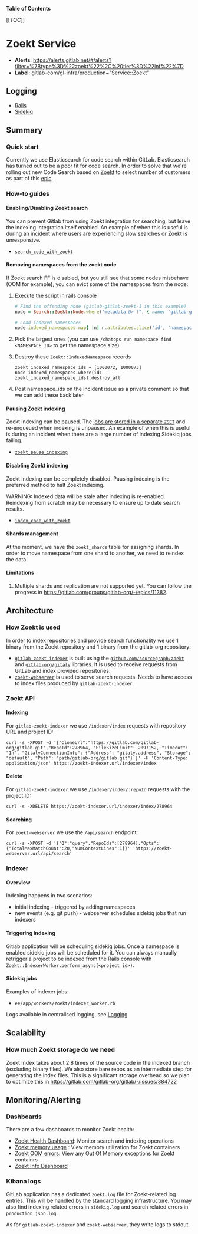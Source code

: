 <!-- MARKER: do not edit this section directly. Edit services/service-catalog.yml then run scripts/generate-docs -->

**Table of Contents**

[[_TOC_]]

# Zoekt Service

* **Alerts**: <https://alerts.gitlab.net/#/alerts?filter=%7Btype%3D%22zoekt%22%2C%20tier%3D%22inf%22%7D>
* **Label**: gitlab-com/gl-infra/production~"Service::Zoekt"

## Logging

* [Rails](https://log.gprd.gitlab.net/goto/15b83f5a97e93af2496072d4aa53105f)
* [Sidekiq](https://log.gprd.gitlab.net/goto/d7e4791e63d2a2b192514ac821c9f14f)

<!-- END_MARKER -->

## Summary

### Quick start

Currently we use Elasticsearch for code search within GitLab. Elasticsearch has turned out to be a poor fit for code search.
In order to solve that we're rolling out new Code Search based on [Zoekt](https://github.com/sourcegraph/zoekt) to select
number of customers as part of this [epic](https://gitlab.com/groups/gitlab-org/-/epics/9404).

### How-to guides

#### Enabling/Disabling Zoekt search

You can prevent Gitlab from using Zoekt integration for searching, but leave the indexing integration itself enabled. An example of when this is useful is during an incident where users are experiencing slow searches or Zoekt is unresponsive.

* [`search_code_with_zoekt`](https://gitlab.com/gitlab-org/gitlab/blob/master/ee/config/feature_flags/development/search_code_with_zoekt.yml)

#### Removing namespaces from the zoekt node

If Zoekt search FF is disabled, but you still see that some nodes misbehave (OOM for example),
you can evict some of the namespaces from the node:

1. Execute the script in rails console

   ```ruby
   # Find the offending node (gitlab-gitlab-zoekt-1 in this example)
   node = Search::Zoekt::Node.where("metadata @> ?", { name: 'gitlab-gitlab-zoekt-1' }.to_json).order(:last_seen_at).last

   # Load indexed namespaces
   node.indexed_namespaces.map{ |n| n.attributes.slice('id', 'namespace_id', 'search') }
   ```

1. Pick the largest ones (you can use `/chatops run namespace find <NAMESPACE_ID>` to get the namespace size)
1. Destroy these `Zoekt::IndexedNamespace` records

   ```
   zoekt_indexed_namespace_ids = [1000072, 1000073]
   node.indexed_namespaces.where(id: zoekt_indexed_namespace_ids).destroy_all
   ```

1. Post namespace_ids on the incident issue as a private comment so that we can add these back later

#### Pausing Zoekt indexing

Zoekt indexing can be paused. The [jobs are stored in a separate `ZSET`](https://docs.gitlab.com/ee/development/sidekiq/worker_attributes.html#job-pause-control) and re-enqueued when indexing is unpaused. An example
of when this is useful is during an incident when there are a large number of indexing Sidekiq jobs failing.

* [`zoekt_pause_indexing`](https://gitlab.com/gitlab-org/gitlab/blob/master/ee/config/feature_flags/ops/zoekt_pause_indexing.yml)

#### Disabling Zoekt indexing

Zoekt indexing can be completely disabled. Pausing indexing is the preferred method to halt Zoekt indexing.

WARNING:
Indexed data will be stale after indexing is re-enabled. Reindexing from scratch may be necessary to ensure up to date search results.

* [`index_code_with_zoekt`](https://gitlab.com/gitlab-org/gitlab/blob/master/ee/config/feature_flags/development/index_code_with_zoekt.yml)

#### Shards management

At the moment, we have the `zoekt_shards` table for assigning shards. In order to move namespace from one shard to another, we need to reindex the data.

#### Limitations

1. Multiple shards and replication are not supported yet. You can follow the progress in <https://gitlab.com/groups/gitlab-org/-/epics/11382>.

## Architecture

### How Zoekt is used

In order to index repositories and provide search functionality we use 1 binary from the Zoekt repository and
1 binary from the gitlab-org repository:

* [`gitlab-zoekt-indexer`](https://gitlab.com/gitlab-org/gitlab-zoekt-indexer) is built using the
[`github.com/sourcegraph/zoekt`](https://github.com/sourcegraph/zoekt) and [`gitlab-org/gitaly`](https://gitlab.com/gitlab-org/gitaly/) libraries.
It is used to receive requests from GitLab and index provided repositories.
* [`zoekt-webserver`](https://github.com/sourcegraph/zoekt/tree/main/cmd/zoekt-webserver) is used to serve search requests. Needs to have access to index files produced by `gitlab-zoekt-indexer`.

### Zoekt API

#### Indexing

For `gitlab-zoekt-indexer` we use `/indexer/index` requests with repository URL and project ID:

```shell
curl -s -XPOST -d '{"CloneUrl":"https://gitlab.com/gitlab-org/gitlab.git","RepoId":278964, "FileSizeLimit": 2097152, "Timeout": "1h", "GitalyConnectionInfo": {"Address": "gitaly.address", "Storage": "default", "Path": "path/gitlab-org/gitlab.git"} }' -H 'Content-Type: application/json' https://zoekt-indexer.url/indexer/index
```

#### Delete

For `gitlab-zoekt-indexer` we use `/indexer/index/:repoId` requests with the project ID:

```shell
curl -s -XDELETE https://zoekt-indexer.url/indexer/index/278964
```

#### Searching

For `zoekt-webserver` we use the `/api/search` endpoint:

```shell
curl -s -XPOST -d '{"Q":"query","RepoIds":[278964],"Opts":{"TotalMaxMatchCount":20,"NumContextLines":1}}' 'https://zoekt-webserver.url/api/search'
```

### Indexer

#### Overview

Indexing happens in two scenarios:

* initial indexing - triggered by adding namespaces
* new events (e.g. git push) - webserver schedules sidekiq jobs that run indexers

#### Triggering indexing

Gitlab application will be scheduling sidekiq jobs. Once a namespace is enabled sidekiq jobs will be scheduled for it. You can always manually retrigger a project to be indexed from the Rails console with `Zoekt::IndexerWorker.perform_async(<project id>)`.

#### Sidekiq jobs

Examples of indexer jobs:

* `ee/app/workers/zoekt/indexer_worker.rb`

Logs available in centralised logging, see [Logging](../logging/README.md)

<!-- ## Performance -->

## Scalability

### How much Zoekt storage do we need

Zoekt index takes about 2.8 times of the source code in the indexed branch (excluding binary files). We also store bare repos as an intermediate step for generating the index files.
This is a significant storage overhead so we plan to optimize this in <https://gitlab.com/gitlab-org/gitlab/-/issues/384722>

<!-- ## Links to further Documentation -->
<!-- ## Availability -->

<!-- ## Durability -->

<!-- ## Security/Compliance -->

## Monitoring/Alerting

### Dashboards

There are a few dashboards to monitor Zoekt health:

* [Zoekt Health Dashboard](https://log.gprd.gitlab.net/app/r/s/jR5H5): Monitor search and indexing operations
* [Zoekt memory usage](https://thanos-query.ops.gitlab.net/graph?g0.expr=sum(process_resident_memory_bytes%7Benv%3D%22gprd%22,%20container%3D~%22zoekt.*%22%7D)%20by%20(container,%20pod)&g0.tab=0&g0.stacked=0&g0.range_input=2h&g0.max_source_resolution=0s&g0.deduplicate=1&g0.partial_response=0&g0.store_matches=%5B%5D&g0.step_input=60) : View memory utilization for Zoekt containers
* [Zoekt OOM errors](https://thanos.gitlab.net/graph?g0.expr=(sum%20by%20(container%2C%20pod%2C%20environment)%20(kube_pod_container_status_last_terminated_reason%7Benv%3D%22gprd%22%2C%20cluster%3D%22gprd-gitlab-gke%22%2C%20pod%3D~%22gitlab-gitlab-zoekt-%5B0-9%5D%2B%22%2C%20reason%3D%22OOMKilled%22%7D)%0A%20%20%20%20%20%20*%20on%20(container%2C%20pod%2C%20environment)%20group_left%0A%20%20%20%20%20%20sum%20by%20(container%2C%20pod%2C%20environment)%20(changes(kube_pod_container_status_restarts_total%7Benv%3D%22gprd%22%2C%20cluster%3D%22gprd-gitlab-gke%22%2C%20pod%3D~%22gitlab-gitlab-zoekt-%5B0-9%5D%2B%22%7D%5B1m%5D)%20%3E%200))%0A&g0.tab=0&g0.stacked=0&g0.range_input=12h&g0.max_source_resolution=0s&g0.deduplicate=1&g0.partial_response=0&g0.store_matches=%5B%5D): View any Out Of Memory exceptions for Zoekt containrs
* [Zoekt Info Dashboard](https://dashboards.gitlab.net/d/search-zoekt/search3a-zoekt-info)

### Kibana logs

GitLab application has a dedicated `zoekt.log` file for Zoekt-related log entries. This will be handled by the standard logging infrastructure. You may also find indexing related errors in `sidekiq.log` and search related errors in `production_json.log`.

As for `gitlab-zoekt-indexer` and `zoekt-webserver`, they write logs to stdout.

